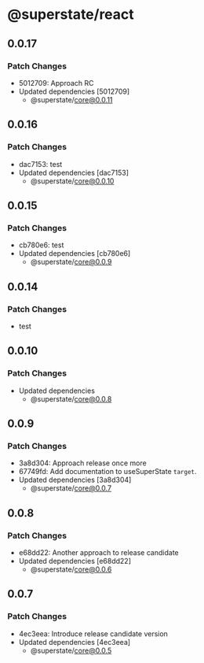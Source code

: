 # @superstate/react

## 0.0.17

### Patch Changes

- 5012709: Approach RC
- Updated dependencies [5012709]
  - @superstate/core@0.0.11

## 0.0.16

### Patch Changes

- dac7153: test
- Updated dependencies [dac7153]
  - @superstate/core@0.0.10

## 0.0.15

### Patch Changes

- cb780e6: test
- Updated dependencies [cb780e6]
  - @superstate/core@0.0.9

## 0.0.14

### Patch Changes

- test

## 0.0.10

### Patch Changes

- Updated dependencies
  - @superstate/core@0.0.8

## 0.0.9

### Patch Changes

- 3a8d304: Approach release once more
- 67749fd: Add documentation to useSuperState `target`.
- Updated dependencies [3a8d304]
  - @superstate/core@0.0.7

## 0.0.8

### Patch Changes

- e68dd22: Another approach to release candidate
- Updated dependencies [e68dd22]
  - @superstate/core@0.0.6

## 0.0.7

### Patch Changes

- 4ec3eea: Introduce release candidate version
- Updated dependencies [4ec3eea]
  - @superstate/core@0.0.5
